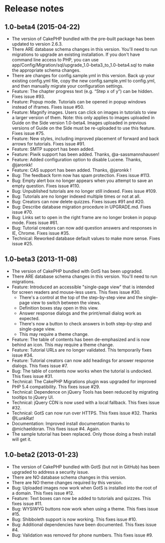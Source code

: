 Release notes
=================

1.0-beta4 (2015-04-22)
-------------------------------------------------------------------------------
* The version of CakePHP bundled with the pre-built package has been updated to version 2.6.3.
* There ARE database schema changes in this version.  You'll need to run migrations to upgrade an existing installation.  If you don't have command line access to PHP, you can use app/Config/Migration/sql/upgrade_1.0-beta3_to_1.0-beta4.sql to make the appropriate schema changes.
* There are changes for config.sample.yml in this version. Back up your existing config.yml file, copy the new config.sample.yml to config.yml, and then manually migrate your configuration settings.
* Feature: The chapter progress text (e.g. “Step x of y”) can be hidden. Fixes issue #93.
* Feature: Popup mode.  Tutorials can be opened in popup windows instead of iframes.  Fixes issue #50.
* Feature: Magnify images.  Users can click on images in tutorials to view a larger version of them.  Note: this only applies to images uploaded in Guide on the Side version 1.0-beta4.  Images uploaded in previous versions of Guide on the Side must be re-uploaded to use this feature.  Fixes issue #75.
* Feature: New styles, including improved placement of forward and back arrows for tutorials.  Fixes issue #91.
* Feature: SMTP support has been added.
* Feature: Piwik support has been added.  Thanks, @a-sassmannshausen!
* Feature: Added configuration option to disable Lucene.  Thanks, @jaronkk!
* Feature: CAS support has been added.  Thanks, @jaronkk !
* Bug: The feedback form now has spam protection.  Fixes issue #113.
* Bug: Empty alert box no longer appears when you attempt to save an empty question.  Fixes issue #110.
* Bug: Unpublished tutorials are no longer still indexed.  Fixes issue #109.
* Bug: Tutorials are no longer indexed multiple times or not at all.
* Bug: Creators can now delete quizzes.  Fixes issues #91 and #20.
* Bug: Describe database migration procedure in UPGRADE.md.  Fixes issue #70.
* Bug: Links set to open in the right frame are no longer broken in popup mode.  Fixes issue #61.
* Bug: Tutorial creators can now add question answers and responses in IE, Chrome.  Fixes issue #35.
* Technical: Reworked database default values to make more sense.  Fixes issue #25.



1.0-beta3 (2013-11-08)
-------------------------------------------------------------------------------
* The version of CakePHP bundled with GotS has been upgraded.
* There ARE database schema changes in this version. You'll need to run migrations.
* Feature: Introduced an accessible "single-page view" that is intended for screen readers and mouse-less users. This fixes issue #30.
  * There's a control at the top of the step-by-step view and the single-page view to switch between the views.
  * Definition boxes stay open in this view.
  * Answer response dialogs and the print/email dialog work as expected.
  * There's now a button to check answers in both step-by-step and single-page view.
  * This may require a theme change.
* Feature: The table of contents has been de-emphasized and is now behind an icon. This may require a theme change.
* Feature: Tutorial URLs are no longer validated. This temporarily fixes issue #34.
* Feature: Tutorial creators can now add headings for answer response dialogs. This fixes issue #7.
* Bug: The table of contents now works when the tutorial is undocked. This fixes issue #31.
* Technical: The CakePHP Migrations plugin was upgraded for improved PHP 5.4 compatibility. This fixes issue #29.
* Technical: Dependence on jQuery Tools has been reduced by migrating tooltips to jQuery UI.
* Technical: jQuery CDN is now used with a local fallback. This fixes issue #32.
* Technical: GotS can now run over HTTPS. This fixes issue #32. Thanks @LunkRat!
* Documentation: Improved install documentation thanks to @michaeldoran. This fixes issue #4. Again.
* The sample tutorial has been replaced. Only those doing a fresh install will get it.

1.0-beta2 (2013-01-23)
-------------------------------------------------------------------------------
* The version of CakePHP bundled with GotS (but not in GitHub) has been upgraded to address a security issue.
* There are NO database schema changes in this version.
* There are NO theme changes required by this version.
* Bug: Uploaded images now work when GotS is installed into the root of a domain. This fixes issue #12.
* Feature: Text boxes can now be added to tutorials and quizzes. This fixes issue #11.
* Bug: WYSIWYG buttons now work when using a theme. This fixes issue #15.
* Bug: Shibboleth support is now working. This fixes issue #10.
* Bug: Additional dependencies have been documented. This fixes issue #4.
* Bug: Validation was removed for phone numbers. This fixes issue #9.
